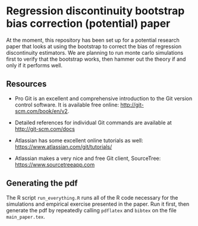 Regression discontinuity bootstrap bias correction (potential) paper
====================================================================

At the moment, this repository has been set up for a potential research paper
that looks at using the bootstrap to correct the bias of regression
discontinuity estimators. We are planning to run monte carlo simulations first
to verify that the bootstrap works, then hammer out the theory if and only if
it performs well.

## Resources

* Pro Git is an excellent and comprehensive introduction to the Git
  version control software. It is available free online:
  <http://git-scm.com/book/en/v2>.

* Detailed references for individual Git commands are available at
  <http://git-scm.com/docs>

* Atlassian has some excellent online tutorials as well:
  <https://www.atlassian.com/git/tutorials/>

* Atlassian makes a very nice and free Git client, SourceTree:
  <https://www.sourcetreeapp.com>

## Generating the pdf

The R script `run_everything.R` runs all of the R code necessary for the
simulations and empirical exercise presented in the paper. Run it first,
then generate the pdf by repeatedly calling `pdflatex` and `bibtex` on
the file `main_paper.tex`.